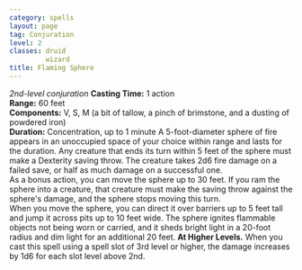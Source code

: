 ```yaml
---
category: spells
layout: page
tag: Conjuration
level: 2
classes: druid
         wizard
title: Flaming Sphere 
---
```

_2nd-level conjuration_ 
**Casting Time:** 1 action    
**Range:** 60 feet    
**Components:** V, S, M (a bit of tallow, a pinch of brimstone, and a dusting of powdered iron)    
**Duration:** Concentration, up to 1 minute 
A 5-foot-diameter sphere of fire appears in an unoccupied space of your choice within range and lasts for the duration. Any creature that ends its turn within 5 feet of the sphere must make a Dexterity saving throw. The creature takes 2d6 fire damage on a failed save, or half as much damage on a successful one.    
As a bonus action, you can move the sphere up to 30 feet. If you ram the sphere into a creature, that creature must make the saving throw against the sphere's damage, and the sphere stops moving this turn.    
When you move the sphere, you can direct it over barriers up to 5 feet tall and jump it across pits up to 10 feet wide. The sphere ignites flammable objects not being worn or carried, and it sheds bright light in a 20-foot radius and dim light for an additional 20 feet. 
**At Higher Levels.** When you cast this spell using a spell slot of 3rd level or higher, the damage increases by 1d6 for each slot level above 2nd. 
